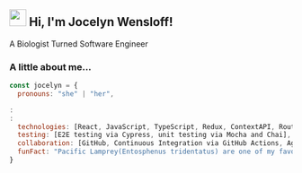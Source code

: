 ## <img src="https://media.giphy.com/media/m0dmKBkncVETJv2h0S/giphy.gif" width="30"> Hi, I'm Jocelyn Wensloff!

A Biologist Turned Software Engineer
### A little about me...  

```javascript
const jocelyn = {
  pronouns: "she" | "her",

: 
: 
  technologies: [React, JavaScript, TypeScript, Redux, ContextAPI, Router, SASS/CSS, HTML, Node.js, Express.js, Webpack, R, GIS],
  testing: [E2E testing via Cypress, unit testing via Mocha and Chai],
  collaboration: [GitHub, Continuous Integration via GitHub Actions, Agile Development ]
  funFact: "Pacific Lamprey(Entosphenus tridentatus) are one of my favorite fish!"
}
```
